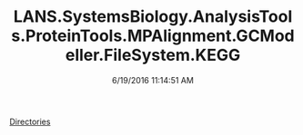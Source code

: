 ﻿---
title: LANS.SystemsBiology.AnalysisTools.ProteinTools.MPAlignment.GCModeller.FileSystem.KEGG
date: 6/19/2016 11:14:51 AM
---

[Directories](T-LANS.SystemsBiology.AnalysisTools.ProteinTools.MPAlignment.GCModeller.FileSystem.KEGG.Directories.html)

